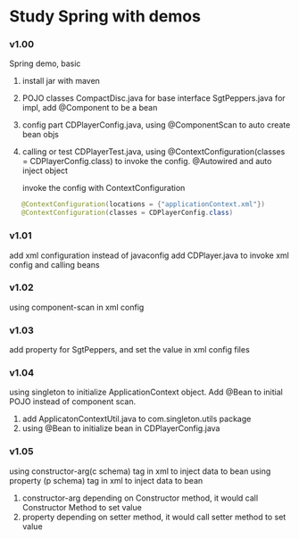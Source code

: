 # Study Spring with demos

### v1.00

Spring demo, basic
1. install jar with maven
2. POJO classes
   CompactDisc.java for base interface
   SgtPeppers.java for impl, add @Component to be a bean
3. config part
   CDPlayerConfig.java, using @ComponentScan to auto create bean objs
4. calling or test
   CDPlayerTest.java, using @ContextConfiguration(classes = CDPlayerConfig.class) to invoke the config.
   @Autowired and auto inject object

   invoke the config with ContextConfiguration
```java
   @ContextConfiguration(locations = {"applicationContext.xml"})
   @ContextConfiguration(classes = CDPlayerConfig.class)
```

### v1.01

add xml configuration instead of javaconfig
add CDPlayer.java to invoke xml config and calling beans

### v1.02

using component-scan in xml config

### v1.03

add property for SgtPeppers, and set the value in xml config files

### v1.04

using singleton to initialize ApplicationContext object. Add @Bean to initial POJO instead of component scan.
1. add ApplicatonContextUtil.java to com.singleton.utils package
2. using @Bean to initialize bean in CDPlayerConfig.java

### v1.05

using constructor-arg(c schema) tag in xml to inject data to bean
using property (p schema) tag in xml to inject data to bean
1. constructor-arg depending on Constructor method, it would call Constructor Method to set value
2. property depending on setter method, it would call setter method to set value



